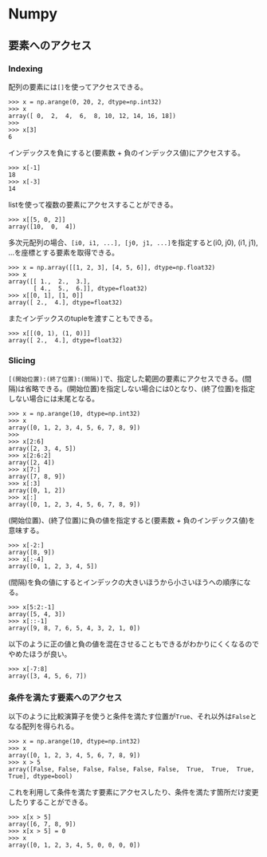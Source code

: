 # Numpy

## 要素へのアクセス

### Indexing

配列の要素には`[]`を使ってアクセスできる。

```
>>> x = np.arange(0, 20, 2, dtype=np.int32)
>>> x
array([ 0,  2,  4,  6,  8, 10, 12, 14, 16, 18])
>>>
>>> x[3]
6
```

インデックスを負にすると(要素数 + 負のインデックス値)にアクセスする。

```
>>> x[-1]
18
>>> x[-3]
14
```

listを使って複数の要素にアクセスすることができる。

```
>>> x[[5, 0, 2]]
array([10,  0,  4])
```

多次元配列の場合、`[i0, i1, ...], [j0, j1, ...]`を指定すると(i0, j0), (i1, j1), ...を座標とする要素を取得できる。

```
>>> x = np.array([[1, 2, 3], [4, 5, 6]], dtype=np.float32)
>>> x
array([[ 1.,  2.,  3.],
       [ 4.,  5.,  6.]], dtype=float32)
>>> x[[0, 1], [1, 0]]
array([ 2.,  4.], dtype=float32)
```

またインデックスのtupleを渡すこともできる。

```
>>> x[[(0, 1), (1, 0)]]
array([ 2.,  4.], dtype=float32)
```

### Slicing

`[(開始位置):(終了位置):(間隔)]`で、指定した範囲の要素にアクセスできる。(間隔)は省略できる。(開始位置)を指定しない場合には0となり、(終了位置)を指定しない場合には末尾となる。

```
>>> x = np.arange(10, dtype=np.int32)
>>> x
array([0, 1, 2, 3, 4, 5, 6, 7, 8, 9])
>>>
>>> x[2:6]
array([2, 3, 4, 5])
>>> x[2:6:2]
array([2, 4])
>>> x[7:]
array([7, 8, 9])
>>> x[:3]
array([0, 1, 2])
>>> x[:]
array([0, 1, 2, 3, 4, 5, 6, 7, 8, 9])
```

(開始位置)、(終了位置)に負の値を指定すると(要素数 + 負のインデックス値)を意味する。

```
>>> x[-2:]
array([8, 9])
>>> x[:-4]
array([0, 1, 2, 3, 4, 5])
```

(間隔)を負の値にするとインデックの大きいほうから小さいほうへの順序になる。

```
>>> x[5:2:-1]
array([5, 4, 3])
>>> x[::-1]
array([9, 8, 7, 6, 5, 4, 3, 2, 1, 0])
```

以下のように正の値と負の値を混在させることもできるがわかりにくくなるのでやめたほうが良い。

```
>>> x[-7:8]
array([3, 4, 5, 6, 7])
```

### 条件を満たす要素へのアクセス

以下のように比較演算子を使うと条件を満たす位置が`True`、それ以外は`False`となる配列を得られる。

```
>>> x = np.arange(10, dtype=np.int32)
>>> x
array([0, 1, 2, 3, 4, 5, 6, 7, 8, 9])
>>> x > 5
array([False, False, False, False, False, False,  True,  True,  True,  True], dtype=bool)
```

これを利用して条件を満たす要素にアクセスしたり、条件を満たす箇所だけ変更したりすることができる。

```
>>> x[x > 5]
array([6, 7, 8, 9])
>>> x[x > 5] = 0
>>> x
array([0, 1, 2, 3, 4, 5, 0, 0, 0, 0])
```
